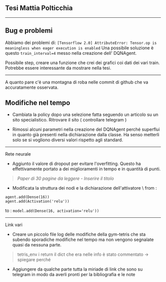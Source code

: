 **Tesi Mattia Polticchia**
---
---

Bug e problemi
---
Abbiamo dei problemi di: 
`[Tensorflow 2.0] AttributeError: Tensor.op is meaningless when eager execution is enabled`
Una possibile soluzione è questo `train_interval=4` messo nella creazione dell' DQNAgent.

Possibile step, creare una funzione che crei dei grafici coi dati dei vari train. Potrebbe essere interessante da mostrare nella tesi.

---

A quanto pare c'è una montagna di roba nelle commit di github che va accuratamente osservata.

Modifiche nel tempo
---
* Cambiata la policy dopo una selezione fatta seguendo un articolo su un sito 
specialistico. Ritrovare il sito ( controllare telegram )

* Rimossi alcuni parametri nella creazione del DQNAgent perché superflui in quanto già presenti nella dichiarazione dalla classe. Ha senso metterli solo  se si vogliono diversi valori rispetto agli standard.

---
Rete neurale
* Aggiunto il valore di dropout per evitare l'overfitting. Questo ha effettivamente portato a dei miglioramenti in tempo e in quantità di punti.
>_Paper di 30 pagine da leggere - Inserire il titolo_
* Modificata la struttura dei nodi e la dichiarazione dell'attivatore \\
from :
```
agent.add(Dense(16))
agent.add(Activation('relu'))
```
to : 
 `model.add(Dense(16, activation='relu'))`


---
Link vari
* Creare un piccolo file log delle modifiche della gym-tetris che sta subendo sporadiche modifiche nel tempo ma non vengono segnalate quasi da nessuna parte.

> tetris_env i return
> il dict che era nelle info è stato commentato -> spiegare perché

* Aggiungere da qualche parte tutta la miriade di link che sono su telegram in modo da averli pronti per la bibliografia e le note
